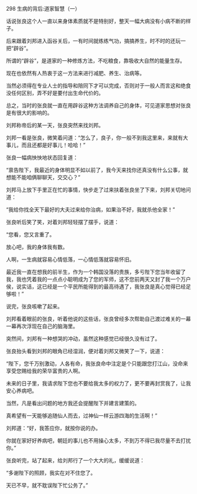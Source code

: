 298 生病的背后:道家智慧（一）



话说张良这个人一直以来身体素质就不是特别好，整天一幅大病没有小病不断的样子。

后来跟着刘邦进入函谷关后，一有时间就练练气功，搞搞养生，时不时的还玩一把“辟谷”。



所谓的“辟谷”，是道家的一种修炼方法，不吃粮食，靠吸收大自然的能量生存。

现在也依然有人热衷于这一方法来进行减肥、养生、治病等。

当然必须得在专业人士的指导和陪同下才可以完成，否则对于一般人而言这和绝食没任何区别，弄不好是要付出生命代价的。

总之，当时的张良就一直在用辟谷这种方法调养自己的身体，可见道家思想对张良是有很大的影响的。



刘邦称帝后的某一天，张良突然来找刘邦。

刘邦一看是张良，微笑着问道：“怎么了，良子，你一般不到我这里来，来就有大事儿，而且还都是好事儿！哈哈！”

张良一幅病怏怏地状态回复道：

“禀告陛下，我最近的身体明显不如以前了，我今天来找你还真没有什么公事，就想能不能咱俩聊聊天，交交心？”

刘邦马上放下手里正在忙的事情，快步走了过来扶着张良坐了下来，刘邦关切地问道：

“我给你找全天下最好的大夫过来给你治病，如果治不好，我就杀他全家！”

张良听后笑了笑，对着刘邦轻轻摆了摆手，说道：

“您看，您又言重了。

放心吧，我的身体我有数。

人啊，一生病就容易心情低落，一心情低落就容易怀旧。

最近我一直在想我的前半生，作为一个韩国没落的贵族，多亏陛下您当年收留了我，我也凭着我的一点点小聪明成为了您的军师，这不您前两天又封了我一个万户侯，说实话，这已经是一个平民所能得到的最高待遇了，我张良是真心觉得已经足够啦！”

说完，张良咳嗽了起来。



刘邦看着眼前的张良，听着他说的这些话，张良曾经多次帮助自己渡过难关的一幕一幕再次浮现在自己的脑海里。

突然间，刘邦有一种想哭的冲动，虽然这种感觉已经很久没有过了。

张良抬头看到刘邦的眼角已经湿润，便对着刘邦又微笑了一下，说道：

“陛下，您千万别激动，人各有命，我张良命中注定是个只能跟您打江山，没命来享受您赐给我的荣华富贵的人啊。

未来的日子里，我请求陛下您也不要给我太多的权力了，更不要再封赏我了，让我安心养病吧。

当然，凡是看出问题的地方我还会提醒陛下并建言建策的。

真希望有一天能够追随仙人而去，过神仙一样云游四海的生活啊！”

刘邦道：“好，我答应你，就按你说的办。

你就在家好好养病吧，朝廷的事儿也不用操心太多，不到万不得已我尽量不去打扰你。”

张良听完，站了起来，给刘邦行了一个大大的礼，缓缓说道：

“多谢陛下的照顾，我实在对不住您了。

天已不早，就不耽误陛下忙公务了。”


